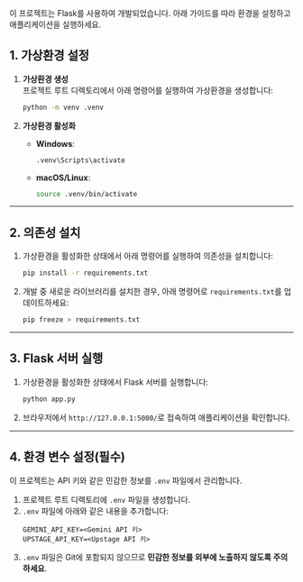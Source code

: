 

이 프로젝트는 Flask를 사용하여 개발되었습니다. 아래 가이드를 따라 환경을 설정하고 애플리케이션을 실행하세요.

## 1. 가상환경 설정

1. **가상환경 생성**  
   프로젝트 루트 디렉토리에서 아래 명령어를 실행하여 가상환경을 생성합니다:
   ```bash
   python -m venv .venv
   ```

2. **가상환경 활성화**
   - **Windows**:
     ```bash
     .venv\Scripts\activate
     ```
   - **macOS/Linux**:
     ```bash
     source .venv/bin/activate
     ```


---
## 2. 의존성 설치

1. 가상환경을 활성화한 상태에서 아래 명령어를 실행하여 의존성을 설치합니다:
   ```bash
   pip install -r requirements.txt
   ```

2. 개발 중 새로운 라이브러리를 설치한 경우, 아래 명령어로 `requirements.txt`를 업데이트하세요:
   ```bash
   pip freeze > requirements.txt
   ```

---

## 3. Flask 서버 실행

1. 가상환경을 활성화한 상태에서 Flask 서버를 실행합니다:
   ```bash
   python app.py
   ```

2. 브라우저에서 `http://127.0.0.1:5000/`로 접속하여 애플리케이션을 확인합니다.

---

## 4. 환경 변수 설정(필수)

이 프로젝트는 API 키와 같은 민감한 정보를 `.env` 파일에서 관리합니다.

1. 프로젝트 루트 디렉토리에 `.env` 파일을 생성합니다.
2. `.env` 파일에 아래와 같은 내용을 추가합니다:
   ```
   GEMINI_API_KEY=<Gemini API 키>
   UPSTAGE_API_KEY=<Upstage API 키>
   ```
3. `.env` 파일은 Git에 포함되지 않으므로 **민감한 정보를 외부에 노출하지 않도록 주의하세요**.
